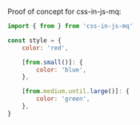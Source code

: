 Proof of concept for css-in-js-mq:

```js
import { from } from 'css-in-js-mq'

const style = {
	color: 'red',

	[from.small()]: {
		color: 'blue',
	},

	[from.medium.until.large()]: {
		color: 'green',
	},
}
```
